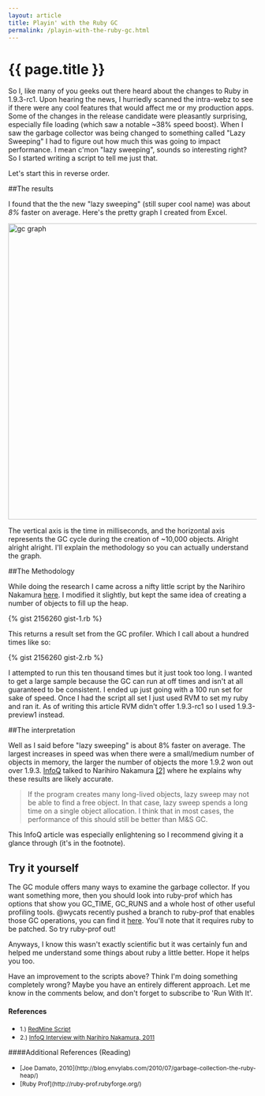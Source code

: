 ```yaml
---
layout: article
title: Playin' with the Ruby GC
permalink: /playin-with-the-ruby-gc.html
---
```


# {{ page.title }}

So I, like many of you geeks out there heard about the changes to Ruby in 1.9.3-rc1.  Upon hearing the news, I hurriedly scanned the intra-webz to see if there were any cool features that would affect me or my production apps.  Some of the changes in the release candidate were pleasantly surprising, especially file loading (which saw a notable ~38% speed boost).  When I saw the garbage collector was being changed to something called "Lazy Sweeping" I had to figure out how much this was going to impact performance.  I mean c'mon "lazy sweeping", sounds so interesting right?  So I started writing a script to tell me just that.

Let's start this in reverse order.

##The results

I found that the the new "lazy sweeping" (still super cool name) was about *8%* faster on average.  Here's the pretty graph I created from Excel.

<img src="http://www.jonathan-jackson.net/assets/gc_graph.png" alt="gc graph" style="width:600px"/>

The vertical axis is the time in milliseconds, and the horizontal axis represents the GC cycle during the creation of ~10,000 objects.  Alright alright alright.  I'll explain the methodology so you can actually understand the graph.

##The Methodology

While doing the research I came across a nifty little script by the Narihiro Nakamura <a href="http://redmine.ruby-lang.org/attachments/959/bm_gc_fragmentation.rb">here</a>.  I modified it slightly, but kept the same idea of creating a number of objects to fill up the heap.

{% gist 2156260 gist-1.rb %}

This returns a result set from the GC profiler.  Which I call about a hundred times like so:

{% gist 2156260 gist-2.rb %}

I attempted to run this ten thousand times but it just took too long.  I wanted to get a large sample because the GC can run at off times and isn't at all guaranteed to be consistent. I ended up just going with a 100 run set for sake of speed.  Once I had the script all set I just used RVM to set my ruby and ran it.  As of writing this article RVM didn't offer 1.9.3-rc1 so I used 1.9.3-preview1 instead.

##The interpretation

Well as I said before "lazy sweeping" is about 8% faster on average.  The largest increases in speed was when there were a small/medium number of objects in memory, the larger the number of objects the more 1.9.2 won out over 1.9.3. <a href="http://www.infoq.com/">InfoQ</a> talked to Narihiro Nakamura <a href="#footnote_2">[2]</a> where he explains why these results are likely accurate.

>If the program creates many long-lived objects, lazy sweep may not be able to find a free object. In that case, lazy sweep spends a long time on a single object allocation. I think that in most cases, the performance of this should still be better than M&S GC.

This InfoQ article was especially enlightening so I recommend giving it a glance through (it's in the footnote).

## Try it yourself

The GC module offers many ways to examine the garbage collector. If you want something more, then you should look into ruby-prof which has options that show you GC_TIME, GC_RUNS and a whole host of other useful profiling tools.  @wycats recently pushed a branch to ruby-prof that enables those GC operations, you can find it <a href="https://github.com/wycats/ruby-prof">here</a>.  You'll note that it requires ruby to be patched.  So try ruby-prof out!

Anyways, I know this wasn't exactly scientific but it was certainly fun and helped me understand some things about ruby a little better. Hope it helps you too.

Have an improvement to the scripts above?  Think I'm doing something completely wrong? Maybe you have an entirely different approach.  Let me know in the comments below, and don't forget to subscribe to 'Run With It'.

#### References
<ul>
<li><span  style="font-size:12px;">1.) <a id="footnote_1" href="http://www.redmine.org/">RedMine Script</a></span></li>
<li><span  style="font-size:12px;">2.) <a id="footnote_2" href="http://www.infoq.com/news/2011/08/ruby193-gc;jsessionid=AD723DB6898A9A0A368C5A1D9A5D2DAA">InfoQ Interview with Narihiro Nakamura, 2011</a></span></li>
</ul>

####Additional References (Reading)
[]()
<ul>
  <li><span style="font-size:12px;">[Joe Damato, 2010](http://blog.envylabs.com/2010/07/garbage-collection-the-ruby-heap/)</span></li>
  <li><span style="font-size:12px;">[Ruby Prof](http://ruby-prof.rubyforge.org/)</span></li>
</ul>